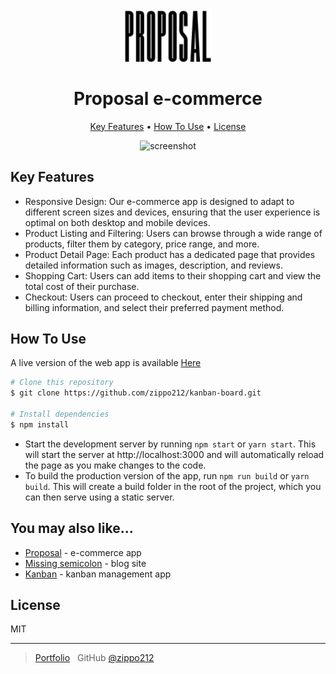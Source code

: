 <h1 align="center">
  <br>
  <a href="https://proposal-e-commerce.vercel.app/"><img src="https://github.com/zippo212/proposal-e-commerce/blob/main/src/img/logo.png" alt="Proposal Logo" width="140"></a>
  <br>
  <br>
  Proposal e-commerce
  <br>
</h1>

<p align="center">
  <a href="#key-features">Key Features</a> •
  <a href="#how-to-use">How To Use</a> •
  <a href="#license">License</a>
</p>

<p align="center">
  <img src="https://github.com/zippo212/proposal-e-commerce/blob/main/src/img/propsal.gif" alt="screenshot">
</p>

## Key Features

* Responsive Design: Our e-commerce app is designed to adapt to different screen sizes and devices, ensuring that the user experience is optimal on both desktop and mobile devices.
* Product Listing and Filtering: Users can browse through a wide range of products, filter them by category, price range, and more.
* Product Detail Page: Each product has a dedicated page that provides detailed information such as images, description, and reviews.
* Shopping Cart: Users can add items to their shopping cart and view the total cost of their purchase.
* Checkout: Users can proceed to checkout, enter their shipping and billing information, and select their preferred payment method.

## How To Use

A live version of the web app is available [Here](https://kanban-board-management.vercel.app)

```bash
# Clone this repository
$ git clone https://github.com/zippo212/kanban-board.git

# Install dependencies
$ npm install
```
* Start the development server by running `npm start` or `yarn start`. This will start the server at http://localhost:3000 and will automatically reload the page as you make changes to the code.
* To build the production version of the app, run `npm run build` or `yarn build`. This will create a build folder in the root of the project, which you can then serve using a static server.

## You may also like...

- [Proposal](https://github.com/zippo212/proposal-e-commerce) - e-commerce app
- [Missing semicolon](https://github.com/zippo212/tech-blog) - blog site
- [Kanban](https://github.com/zippo212/kanban-board) - kanban management app

## License

MIT

---

> [Portfolio](https://portfolio-zippo212.vercel.app/) &nbsp;
> GitHub [@zippo212](https://github.com/zippo212)
